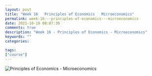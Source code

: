 ```yaml
---
layout: post
title: "Week 16   Principles of Economics   Microeconomics"
permalink: week-16---principles-of-economics---microeconomics
date: 2021-10-18 08:07:30
comments: true
description: "Week 16 - Principles of Economics - Microeconomics"
keywords: ""
categories:

tags:
["course"]
---
```

![Principles of Economics - Microeconomics](/images/microeconomics-course.png)

